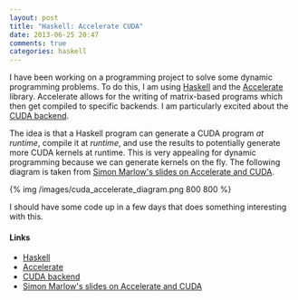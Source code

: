 ```yaml
---
layout: post
title: "Haskell: Accelerate CUDA"
date: 2013-06-25 20:47
comments: true
categories: haskell
---
```


I have been working on a programming project to solve some dynamic programming problems. To do this, I am using [Haskell](http://www.haskell.org/haskellwiki/Haskell) and the [Accelerate](https://github.com/AccelerateHS/accelerate) library. Accelerate allows for the writing of matrix-based programs which then get compiled to specific backends. I am particularly excited about the [CUDA backend](http://www.cs.indiana.edu/~rrnewton/haddock/accelerate-cuda/Data-Array-Accelerate-CUDA.html).

The idea is that a Haskell program can generate a CUDA program *at runtime*, compile it at *runtime*, and use the results to potentially generate more CUDA kernels at runtime. This is very appealing for dynamic programming because we can generate kernels on the fly. The following diagram is taken from [Simon Marlow's slides on Accelerate and CUDA](http://community.haskell.org/~simonmar/slides/cadarache2012/7%20-%20accelerate.pdf).

{% img /images/cuda_accelerate_diagram.png 800 800 %}

I should have some code up in a few days that does something interesting with this.

#### Links

+ [Haskell](http://www.haskell.org/haskellwiki/Haskell)
+ [Accelerate](https://github.com/AccelerateHS/accelerate)
+ [CUDA backend](http://www.cs.indiana.edu/~rrnewton/haddock/accelerate-cuda/Data-Array-Accelerate-CUDA.html)
+ [Simon Marlow's slides on Accelerate and CUDA](http://community.haskell.org/~simonmar/slides/cadarache2012/7%20-%20accelerate.pdf)
